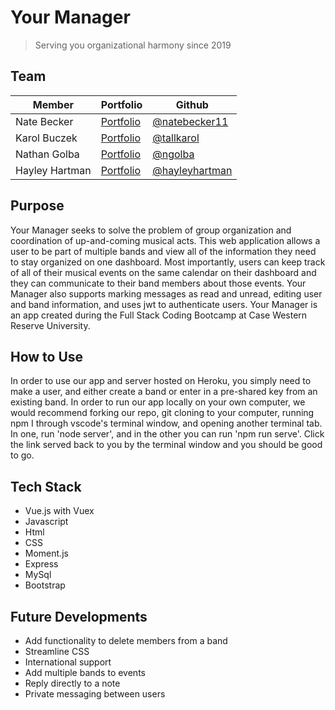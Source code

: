# Your Manager
> Serving you organizational harmony since 2019

## Team

Member | Portfolio | Github
------------ | ------------- | ----------
Nate Becker | [Portfolio](http://natebecker11.com/) |[@natebecker11]( https://github.com/natebecker11/)
Karol Buczek | [Portfolio](http://tallkarol.com)|[@tallkarol]( https://github.com/tallkarol/)
Nathan Golba | [Portfolio](https://ngolba.github.io/Portfolio/)|[@ngolba]( https://github.com/ngolba/)
Hayley Hartman | [Portfolio](https://hayleyhartman.github.io/portfolio/#)|[@hayleyhartman]( https://github.com/hayleyhartman/)

## Purpose
Your Manager seeks to solve the problem of group organization and coordination of up-and-coming musical acts. This web application allows a user to be part of multiple bands and view all of the information they need to stay organized on one dashboard. Most importantly, users can keep track of all of their musical events on the same calendar on their dashboard and they can communicate to their band members about those events.
Your Manager also supports marking messages as read and unread, editing user and band information, and uses jwt to authenticate users.
Your Manager is an app created during the Full Stack Coding Bootcamp at Case Western Reserve University. 

## How to Use
In order to use our app and server hosted on Heroku, you simply need to make a user, and either create a band or enter in a pre-shared key from an existing band.
In order to run our app locally on your own computer, we would recommend forking our repo, git cloning to your computer, running npm I through vscode's terminal window, and opening another terminal tab. In one, run 'node server', and in the other you can run 'npm run serve'. Click the link served back to you by the terminal window and you should be good to go.

## Tech Stack
* Vue.js with Vuex
* Javascript
* Html
* CSS
* Moment.js
* Express
* MySql
* Bootstrap

## Future Developments
* Add functionality to delete members from a band
* Streamline CSS
* International support
* Add multiple bands to events
* Reply directly to a note
* Private messaging between users